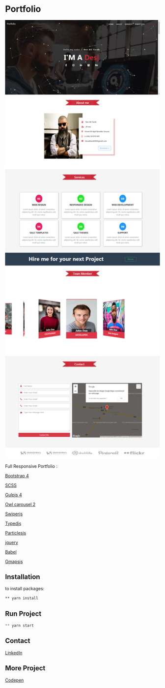 # Portfolio


<img src="src/images/portfolio.jpg" width="600">

Full Responsive Portfolio  :


[Bootstrap 4](https://getbootstrap.com/)

[SCSS](https://sass-lang.com/) 

[Gulpjs 4](https://gulpjs.com/)

[Owl carousel 2](https://owlcarousel2.github.io/OwlCarousel2/) 

[Swiperjs](https://idangero.us/swiper/) 

[Typedjs](https://mattboldt.com/typed.js/) 

[Particlesjs](https://vincentgarreau.com/particles.js/) 

[jquery](https://jquery.com/) 

[Babel](https://babeljs.io/) 

[Gmapsjs](https://hpneo.dev/gmaps/)  

## Installation
to install packages: 

```bash
** yarn install
```


## Run Project

```python
** yarn start
```


## Contact
[LinkedIn](https://www.linkedin.com/in/tarekbenali90/)

## More Project
[Codepen](https://codepen.io/Tarek-BenAli/)
